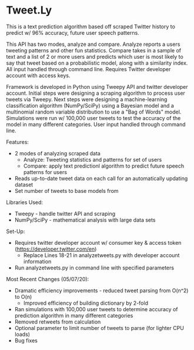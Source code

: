 # Tweet.Ly 

This is a text prediction algorithm based off scraped Twitter history to predict w/ 96% accuracy, future user speech patterns.

This API has two modes, analyze and compare. Analyze reports a users tweeting patterns and other fun statistics. Compare takes in a sample of text and a list of 2 or more users and predicts which user is most likely to say that tweet based on a probabilistic model, along with a similarity index. All input handled through command line. Requires Twitter developer account with access keys.

Framework is developed in Python using Tweepy API and twitter developer account. Initial steps were designing a scraping algorithm to process user tweets via Tweepy. Next steps were designing a machine-learning classification algorithm (NumPy/SciPy) using a Bayesian model and a multinomial random variable distribution to use a "Bag of Words" model. Simulations were run w/ 100,000 user tweets to test the accuracy of the model in many different categories. User input handled through command line.

Features:
- 2 modes of analyzing scraped data
  - Analyze: Tweeting statistics and patterns for set of users
  - Compare: apply text predictionl algorithm to predict future speech patterns for users
- Reads up-to-date tweet data on each call for an automatically updating dataset
- Set number of tweets to base models from

Libraries Used:
- Tweepy - handle twitter API and scraping
- NumPy/SciPy - mathematical analysis with large data sets

Set-Up:
- Requires twitter developer account w/ consumer key & access token (https://developer.twitter.com/en)
  - Replace Lines 18-21 in analyzetweets.py with developer account information
- Run analyzetweets.py in command line with specified parameters

Most Recent Changes (05/07/20):
- Dramatic efficiency improvements - reduced tweet parsing from O(n^2) to O(n)
    - Improved efficiency of building dictionary by 2-fold
- Ran simulations with 100,000 user tweets to determine accuracy of prediction algorithm in many different categories
- Removed retweets from calculation
- Optional parameter to limit number of tweets to parse (for lighter CPU loads)
- Bug fixes

